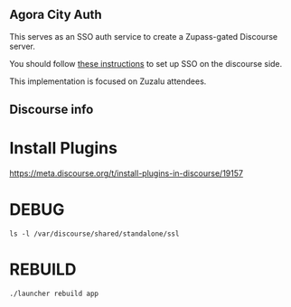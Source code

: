 ## Agora City Auth

This serves as an SSO auth service to create a Zupass-gated Discourse server.

You should follow [these instructions](https://meta.discourse.org/t/setup-discourseconnect-official-single-sign-on-for-discourse-sso/13045) to set up SSO on the discourse side.

This implementation is focused on Zuzalu attendees. 


## Discourse info

# Install Plugins
https://meta.discourse.org/t/install-plugins-in-discourse/19157

# DEBUG
`ls -l /var/discourse/shared/standalone/ssl`

# REBUILD
`./launcher rebuild app`